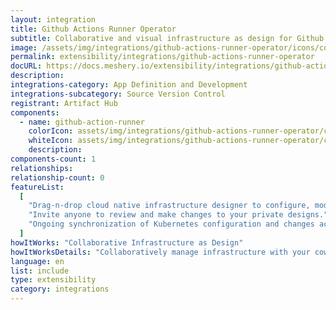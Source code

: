 ```yaml
---
layout: integration
title: Github Actions Runner Operator
subtitle: Collaborative and visual infrastructure as design for Github Actions Runner Operator
image: /assets/img/integrations/github-actions-runner-operator/icons/color/github-actions-runner-operator-color.svg
permalink: extensibility/integrations/github-actions-runner-operator
docURL: https://docs.meshery.io/extensibility/integrations/github-actions-runner-operator
description:
integrations-category: App Definition and Development
integrations-subcategory: Source Version Control
registrant: Artifact Hub
components:
  - name: github-action-runner
    colorIcon: assets/img/integrations/github-actions-runner-operator/components/github-action-runner/icons/color/github-action-runner-color.svg
    whiteIcon: assets/img/integrations/github-actions-runner-operator/components/github-action-runner/icons/white/github-action-runner-white.svg
    description:
components-count: 1
relationships:
relationship-count: 0
featureList:
  [
    "Drag-n-drop cloud native infrastructure designer to configure, model, and deploy your workloads.",
    "Invite anyone to review and make changes to your private designs.",
    "Ongoing synchronization of Kubernetes configuration and changes across any number of clusters.",
  ]
howItWorks: "Collaborative Infrastructure as Design"
howItWorksDetails: "Collaboratively manage infrastructure with your coworkers synchronously sharing the same designs."
language: en
list: include
type: extensibility
category: integrations
---
```

